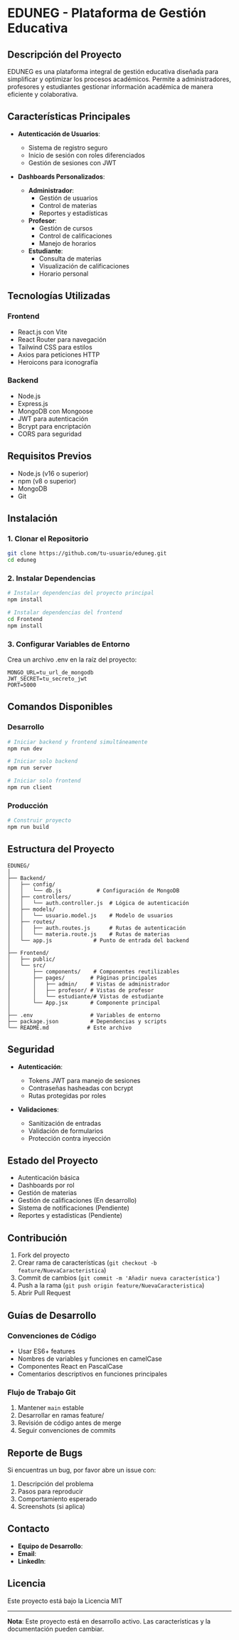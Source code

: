 # EDUNEG - Plataforma de Gestión Educativa

## Descripción del Proyecto

EDUNEG es una plataforma integral de gestión educativa diseñada para simplificar y optimizar los procesos académicos. Permite a administradores, profesores y estudiantes gestionar información académica de manera eficiente y colaborativa.

## Características Principales

- **Autenticación de Usuarios**: 
  - Sistema de registro seguro
  - Inicio de sesión con roles diferenciados
  - Gestión de sesiones con JWT
  
- **Dashboards Personalizados**: 
  - **Administrador**: 
    - Gestión de usuarios
    - Control de materias
    - Reportes y estadísticas
  - **Profesor**: 
    - Gestión de cursos
    - Control de calificaciones
    - Manejo de horarios
  - **Estudiante**: 
    - Consulta de materias
    - Visualización de calificaciones
    - Horario personal

## Tecnologías Utilizadas

### Frontend
- React.js con Vite
- React Router para navegación
- Tailwind CSS para estilos
- Axios para peticiones HTTP
- Heroicons para iconografía

### Backend
- Node.js
- Express.js
- MongoDB con Mongoose
- JWT para autenticación
- Bcrypt para encriptación
- CORS para seguridad

## Requisitos Previos

- Node.js (v16 o superior)
- npm (v8 o superior)
- MongoDB
- Git

## Instalación

### 1. Clonar el Repositorio
```bash
git clone https://github.com/tu-usuario/eduneg.git
cd eduneg
```

### 2. Instalar Dependencias
```bash
# Instalar dependencias del proyecto principal
npm install

# Instalar dependencias del frontend
cd Frontend
npm install
```

### 3. Configurar Variables de Entorno
Crea un archivo .env en la raíz del proyecto:
```
MONGO_URL=tu_url_de_mongodb
JWT_SECRET=tu_secreto_jwt
PORT=5000
```

## Comandos Disponibles

### Desarrollo
```bash
# Iniciar backend y frontend simultáneamente
npm run dev

# Iniciar solo backend
npm run server

# Iniciar solo frontend
npm run client
```

### Producción
```bash
# Construir proyecto
npm run build
```

## Estructura del Proyecto

```
EDUNEG/
│
├── Backend/
│   ├── config/
│   │   └── db.js           # Configuración de MongoDB
│   ├── controllers/
│   │   └── auth.controller.js  # Lógica de autenticación
│   ├── models/
│   │   └── usuario.model.js    # Modelo de usuarios
│   ├── routes/
│   │   ├── auth.routes.js      # Rutas de autenticación
│   │   └── materia.route.js    # Rutas de materias
│   └── app.js             # Punto de entrada del backend
│
├── Frontend/
│   ├── public/
│   └── src/
│       ├── components/    # Componentes reutilizables
│       ├── pages/        # Páginas principales
│       │   ├── admin/    # Vistas de administrador
│       │   ├── profesor/ # Vistas de profesor
│       │   └── estudiante/# Vistas de estudiante
│       └── App.jsx       # Componente principal
│
├── .env                  # Variables de entorno
├── package.json          # Dependencias y scripts
└── README.md            # Este archivo
```

## Seguridad

- **Autenticación**:
  - Tokens JWT para manejo de sesiones
  - Contraseñas hasheadas con bcrypt
  - Rutas protegidas por roles
  
- **Validaciones**:
  - Sanitización de entradas
  - Validación de formularios
  - Protección contra inyección

## Estado del Proyecto

- Autenticación básica
- Dashboards por rol
- Gestión de materias
- Gestión de calificaciones (En desarrollo)
- Sistema de notificaciones (Pendiente)
- Reportes y estadísticas (Pendiente)

## Contribución

1. Fork del proyecto
2. Crear rama de características (`git checkout -b feature/NuevaCaracteristica`)
3. Commit de cambios (`git commit -m 'Añadir nueva característica'`)
4. Push a la rama (`git push origin feature/NuevaCaracteristica`)
5. Abrir Pull Request

## Guías de Desarrollo

### Convenciones de Código
- Usar ES6+ features
- Nombres de variables y funciones en camelCase
- Componentes React en PascalCase
- Comentarios descriptivos en funciones principales

### Flujo de Trabajo Git
1. Mantener `main` estable
2. Desarrollar en ramas feature/
3. Revisión de código antes de merge
4. Seguir convenciones de commits

## Reporte de Bugs

Si encuentras un bug, por favor abre un issue con:
1. Descripción del problema
2. Pasos para reproducir
3. Comportamiento esperado
4. Screenshots (si aplica)

## Contacto

- **Equipo de Desarrollo**: 
- **Email**: 
- **LinkedIn**: 

## Licencia

Este proyecto está bajo la Licencia MIT 

---

**Nota**: Este proyecto está en desarrollo activo. Las características y la documentación pueden cambiar.

